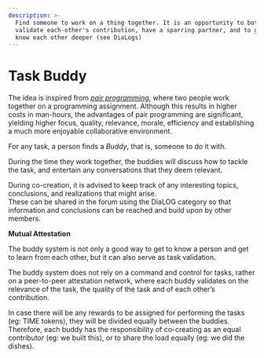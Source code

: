 ```yaml
---
description: >-
  Find someone to work on a thing together. It is an opportunity to both
  validate each-other's contribution, have a sparring partner, and to get to
  know each other deeper (see DiaLogs)
---
```


# Task Buddy

The idea is inspired from [_pair programming_](https://en.m.wikipedia.org/wiki/Pair_programming), where two people work together on a programming assignment. Although this results in higher costs in man-hours, the advantages of pair programming are significant, yielding higher focus, quality, relevance, morale, efficiency and establishing a much more enjoyable collaborative environment.

For any task, a person finds a _Buddy_, that is, someone to do it with.

During the time they work together, the buddies will discuss how to tackle the task, and entertain any conversations that they deem relevant.

During co-creation, it is advised to keep track of any interesting topics, conclusions, and realizations that might arise.  
These can be shared in the forum using the DiaLOG category so that information and conclusions can be reached and build upon by other members.

**Mutual Attestation**

The buddy system is not only a good way to get to know a person and get to learn from each other, but it can also serve as task validation.

The buddy system does not rely on a command and control for tasks, rather on a peer-to-peer attestation network, where each buddy validates on the relevance of the task, the quality of the task and of each other’s contribution.

In case there will be any rewards to be assigned for performing the tasks \(eg: TIME tokens\), they will be divided equally between the buddies.  
Therefore, each buddy has the responsibility of co-creating as an equal contributor \(eg: we built this\), or to share the load equally \(eg: we did the dishes\).

